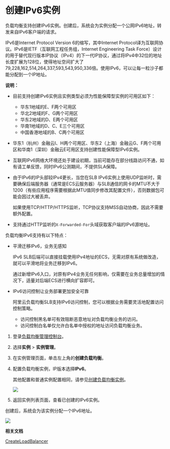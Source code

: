 # 创建IPv6实例

负载均衡支持创建IPv6实例。创建后，系统会为实例分配一个公网IPv6地址，转发来自IPv6客户端的请求。

IPv6是Internet Protocol Version 6的缩写，其中Internet Protocol译为互联网协议。IPv6是IETF（互联网工程任务组，Internet Engineering Task Force）设计的用于替代现行版本IP协议（IPv4）的下一代IP协议，通过将IPv4中32位的地址长度扩展为128位，使得地址空间扩大了79,228,162,514,264,337,593,543,950,336倍。使用IPv6，可以让每一粒沙子都能分配到一个IP地址。

**说明：**

-   目前支持创建IPv6实例且实例类型必须为性能保障型实例的可用区如下：
    -   华东1地域的E、F两个可用区
    -   华北2地域的F、G两个可用区
    -   华东2地域的D、E两个可用区
    -   华南1地域的D、C、E三个可用区
    -   中国香港地域的B、C两个可用区
-   华东1（杭州）金融云I、H两个可用区、华东2（上海）金融云G、F两个可用区和华南1（深圳）金融云E可用区支持创建性能保障型IPv6实例。
-   互联网IPv6网络大环境还处于建设初期，当前可能存在部分线路访问不通，如有请工单反馈，同时IPv6公测期间，不提供SLA保障。
-   由于IPv6的IP头部较IPv4更长，当您在SLB IPv6实例上使用UDP监听时，需要确保后端服务器（通常是ECS云服务器）与SLB通信的网卡的MTU不大于1200（有些应用程序需要根据此MTU值同步修改其配置文件），否则数据包可能会因过大被丢弃。

    如果使用TCP/HTTP/HTTPS监听，TCP协议支持MSS自动协商，因此不需要额外配置。

-   支持通过HTTP监听的`X-Forwarded-For`头域获取客户端的IPv6源地址。

负载均衡IPv6支持有以下特点：

-   平滑迁移IPv6，业务无感知

    IPv6 SLB后端可以直接挂载使用IPv4地址的ECS，无需对原有系统做改造，就可以平滑地将业务迁移到IPv6。

    通过新增IPv6入口，对原有IPv4业务无任何影响，仅需要在业务总量增加的情况下，适量对后端ECS进行横向扩容即可。

-   IPv6访问控制让业务部署更加安全可靠

    阿里云负载均衡SLB支持IPv6访问控制，您可以根据业务需要灵活地配置访问控制策略。

    -   访问控制黑名单可有效阻断恶意地址对负载均衡业务的访问。
    -   访问控制白名单仅允许白名单中授权的地址访问负载均衡业务。

1.  登录[负载均衡管理控制台](https://slb.console.aliyun.com/slb/cn-hangzhou)。

2.  选择**实例** \> **实例管理**。

3.  在实例管理页面，单击左上角的**创建负载均衡**。

4.  配置负载均衡实例，IP版本选择**IPv6**。

    其他配置和普通实例配置相同，请参见[创建负载均衡实例](/cn.zh-CN/传统型负载均衡CLB/用户指南/实例/创建负载均衡实例.md)。

    ![](https://static-aliyun-doc.oss-accelerate.aliyuncs.com/assets/img/zh-CN/0212659951/p7308.png)

5.  返回实例列表页面，查看已创建的IPv6实例。


创建后，系统会为该实例分配一个IPv6地址。

![](https://static-aliyun-doc.oss-accelerate.aliyuncs.com/assets/img/zh-CN/0212659951/p7309.png)

**相关文档**  


[CreateLoadBalancer](/cn.zh-CN/传统型负载均衡CLB/开发指南/API参考/负载均衡实例/CreateLoadBalancer.md)

